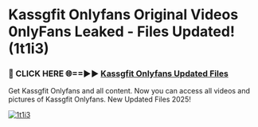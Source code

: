 # Kassgfit Onlyfans Original Videos 0nlyFans Leaked - Files Updated! (1t1i3)

<h3>🔴 CLICK HERE 🌐==►► <a href="https://tinyurl.com/2m67pmp6" rel="nofollow">Kassgfit Onlyfans Updated Files</a></h3>

Get Kassgfit Onlyfans and all content. Now you can access all videos and pictures of Kassgfit Onlyfans. New Updated Files 2025!

[![1t1i3](https://i.imgur.com/H4QAA4z.gif)](https://tinyurl.com/2m67pmp6)